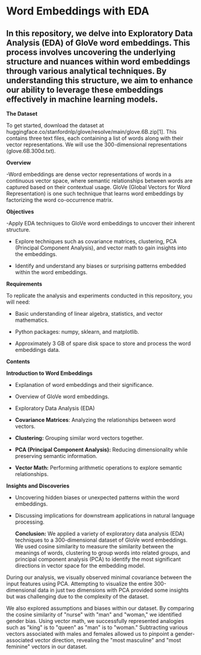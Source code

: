 # Word Embeddings with EDA
## In this repository, we delve into Exploratory Data Analysis (EDA) of GloVe word embeddings. This process involves uncovering the underlying structure and nuances within word embeddings through various analytical techniques. By understanding this structure, we aim to enhance our ability to leverage these embeddings effectively in machine learning models.

**The Dataset**

To get started, download the dataset at huggingface.co/stanfordnlp/glove/resolve/main/glove.6B.zip[1]. This contains three text files, each containing a list of words along with their vector representations. We will use the 300-dimensional representations (glove.6B.300d.txt).

**Overview**

-Word embeddings are dense vector representations of words in a continuous vector space, where semantic relationships between words are captured based on their contextual usage. GloVe (Global Vectors for Word Representation) is one such technique that learns word embeddings by factorizing the word co-occurrence matrix.

**Objectives**

-Apply EDA techniques to GloVe word embeddings to uncover their inherent structure.

- Explore techniques such as covariance matrices, clustering, PCA (Principal Component Analysis), and vector math to gain insights into the embeddings.

- Identify and understand any biases or surprising patterns embedded within the word embeddings.
  
**Requirements**

To replicate the analysis and experiments conducted in this repository, you will need:

- Basic understanding of linear algebra, statistics, and vector mathematics.
  
- Python packages: numpy, sklearn, and matplotlib.
  
- Approximately 3 GB of spare disk space to store and process the word embeddings data.
  
**Contents**

**Introduction to Word Embeddings**

- Explanation of word embeddings and their significance.
  
- Overview of GloVe word embeddings.

- Exploratory Data Analysis (EDA)

- **Covariance Matrices**: Analyzing the relationships between word vectors.
  
- **Clustering:** Grouping similar word vectors together.

- **PCA (Principal Component Analysis):** Reducing dimensionality while preserving semantic information.

- **Vector Math:** Performing arithmetic operations to explore semantic relationships.

**Insights and Discoveries**

- Uncovering hidden biases or unexpected patterns within the word embeddings.
  
- Discussing implications for downstream applications in natural language processing.

  **Conclusion:**
We applied a variety of exploratory data analysis (EDA) techniques to a 300-dimensional dataset of GloVe word embeddings. We used cosine similarity to measure the similarity between the meanings of words, clustering to group words into related groups, and principal component analysis (PCA) to identify the most significant directions in vector space for the embedding model.

During our analysis, we visually observed minimal covariance between the input features using PCA. Attempting to visualize the entire 300-dimensional data in just two dimensions with PCA provided some insights but was challenging due to the complexity of the dataset.

We also explored assumptions and biases within our dataset. By comparing the cosine similarity of "nurse" with "man" and "woman," we identified gender bias. Using vector math, we successfully represented analogies such as "king" is to "queen" as "man" is to "woman." Subtracting various vectors associated with males and females allowed us to pinpoint a gender-associated vector direction, revealing the "most masculine" and "most feminine" vectors in our dataset.
